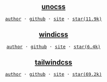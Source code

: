 <h2 align=center>
  <a href="https://github.com/unocss/unocss">unocss</a>
</h2>

<p align="center">
  <samp>
    <a href="https://github.com/antfu">author</a> ·
    <a href="https://github.com/unocss/unocss">github</a> ·
    <a href="https://unocss.dev">site</a> ·
    <a href="#">star(11.9k)</a>
  </samp>
</p>

<h2 align=center>
  <a href="https://github.com/windicss/windicss">windicss</a>
</h2>

<p align="center">
  <samp>
    <a href="https://github.com/voorjaar">author</a> ·
    <a href="https://github.com/windicss/windicss">github</a> ·
    <a href="https://windicss.org">site</a> ·
    <a href="#">star(6.4k)</a>
  </samp>
</p>

<h2 align=center>
  <a href="https://github.com/tailwindlabs/tailwindcss">tailwindcss</a>
</h2>

<p align="center">
  <samp>
    <a href="https://github.com/adamwathan">author</a> ·
    <a href="https://github.com/tailwindlabs/tailwindcss">github</a> ·
    <a href="https://tailwindcss.com">site</a> ·
    <a href="#">star(69.2k)</a>
  </samp>
</p>
